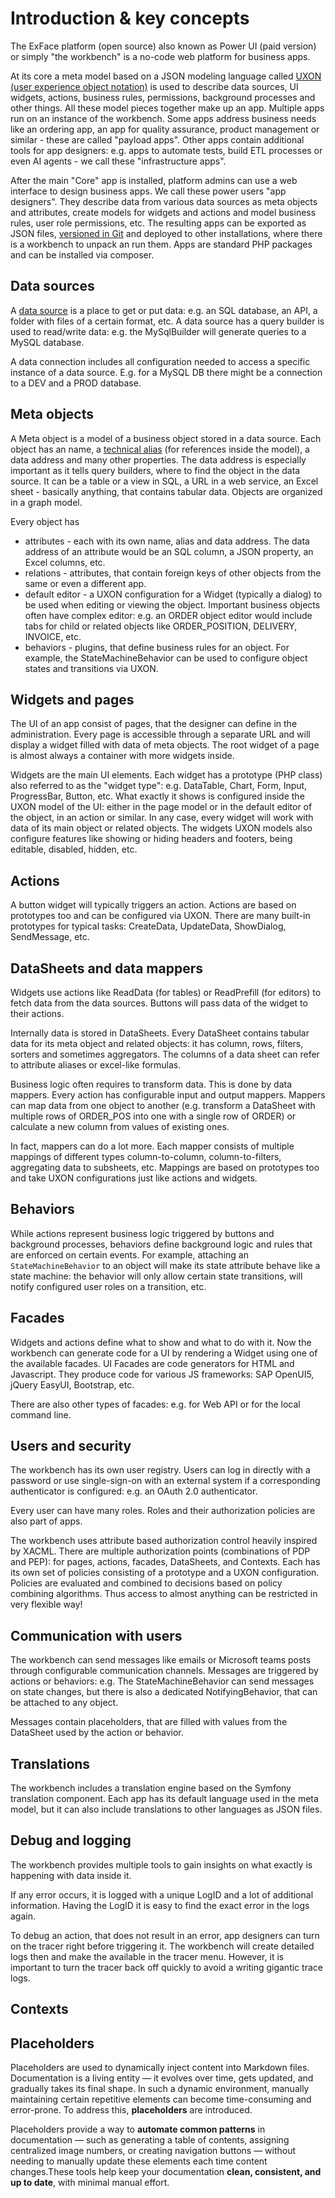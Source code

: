 # Introduction & key concepts

The ExFace platform (open source) also known as Power UI (paid version) or simply "the workbench" is a no-code web platform for business apps. 

At its core a meta model based on a JSON modeling language called [UXON (user experience object notation)](../UXON/index.md) is used to describe data sources, UI widgets, actions, business rules, permissions, background processes and other things. All these model pieces together make up an app. Multiple apps run on an instance of the workbench. Some apps address business needs like an ordering app, an app for quality assurance, product management or similar - these are called "payload apps". Other apps contain additional tools for app designers: e.g. apps to automate tests, build ETL processes or even AI agents - we call these "infrastructure apps".

After the main "Core" app is installed, platform admins can use a web interface to design business apps. We call these power users "app designers". They describe data from various data sources as meta objects and attributes, create models for widgets and actions and model business rules, user role permissions, etc. The resulting apps can be exported as JSON files, [versioned in Git](https://github.com/axenox/PackageManager/blob/1.x-dev/Docs/Versioning/index.md) and deployed to other installations, where there is a workbench to unpack an run them. Apps are standard PHP packages and can be installed via composer. 

## Data sources

A [data source](../creating_metamodels/data_sources/index.md) is a place to get or put data: e.g. an SQL database, an API, a folder with files of a certain format, etc. A data source has a query builder is used to read/write data: e.g. the MySqlBuilder will generate queries to a MySQL database. 

A data connection includes all configuration needed to access a specific instance of a data source. E.g. for a MySQL DB there might be a connection to a DEV and a PROD database. 

## Meta objects

A Meta object is a model of a business object stored in a data source. Each object has an name, a [technical alias](../UXON/Aliases.md) (for references inside the model), a data address and many other properties. The data address is especially important as it tells query builders, where to find the object in the data source. It can be a table or a view in SQL, a URL in a web service, an Excel sheet - basically anything, that contains tabular data. Objects are organized in a graph model. 

Every object has

- attributes - each with its own name, alias and data address. The data address of an attribute would be an SQL column, a JSON property, an Excel columns, etc.
- relations - attributes, that contain foreign keys of other objects from the same or even a different app. 
- default editor - a UXON configuration for a Widget (typically a dialog) to be used when editing or viewing the object. Important business objects often have complex editor: e.g. an ORDER object editor would include tabs for child or related objects like ORDER_POSITION, DELIVERY, INVOICE, etc. 
- behaviors - plugins, that define business rules for an object. For example, the StateMachineBehavior can be used to configure object states and transitions via UXON. 

## Widgets and pages

The UI of an app consist of pages, that the designer can define in the administration. Every page is accessible through a separate URL and will display a widget filled with data of meta objects. The root widget of a page is almost always a container with more widgets inside. 

Widgets are the main UI elements. Each widget has a prototype (PHP class) also referred to as the "widget type": e.g. DataTable, Chart, Form, Input, ProgressBar, Button, etc. What exactly it shows is configured inside the UXON model of the UI: either in the page model or in the default editor of the object, in an action or similar. In any case, every widget will work with data of its main object or related objects. The widgets UXON models also configure features like showing or hiding headers and footers, being editable, disabled, hidden, etc.

## Actions

A button widget will typically triggers an action. Actions are based on prototypes too and can be configured via UXON. There are many built-in prototypes for typical tasks: CreateData, UpdateData, ShowDialog, SendMessage, etc.

## DataSheets and data mappers

Widgets use actions like ReadData (for tables) or ReadPrefill (for editors) to fetch data from the data sources. Buttons will pass data of the widget to their actions. 

Internally data is stored in DataSheets. Every DataSheet contains tabular data for its meta object and related objects: it has column, rows, filters, sorters and sometimes aggregators. The columns of a data sheet can refer to attribute aliases or excel-like formulas. 

Business logic often requires to transform data. This is done by data mappers. Every action has configurable input and output mappers. Mappers can map data from one object to another (e.g. transform a DataSheet with multiple rows of ORDER_POS into one with a single row of ORDER) or calculate a new column from values of existing ones. 

In fact, mappers can do a lot more. Each mapper consists of multiple mappings of different types column-to-column, column-to-filters, aggregating data to subsheets, etc. Mappings are based on prototypes too and take UXON configurations just like actions and widgets. 

## Behaviors

While actions represent business logic triggered by buttons and background processes, behaviors define background logic and rules that are enforced on certain events. For example, attaching an `StateMachineBehavior` to an object will make its state attribute behave like a state machine: the behavior will only allow certain state transitions, will notify configured user roles on a transition, etc.

## Facades

Widgets and actions define what to show and what to do with it. Now the workbench can generate code for a UI by rendering a Widget using one of the available facades. UI Facades are code generators for HTML and Javascript. They produce code for various JS frameworks: SAP OpenUI5, jQuery EasyUI, Bootstrap, etc. 

There are also other types of facades: e.g. for Web API or for the local command line. 

## Users and security

The workbench has its own user registry. Users can log in directly with a password or use single-sign-on with an external system if a corresponding authenticator is configured: e.g. an OAuth 2.0 authenticator. 

Every user can have many roles. Roles and their authorization policies are also part of apps. 

The workbench uses attribute based authorization control heavily inspired by XACML. There are multiple authorization points (combinations of PDP and PEP): for pages, actions, facades, DataSheets, and Contexts. Each has its own set of policies consisting of a prototype and a UXON configuration. Policies are evaluated and combined to decisions based on policy combining algorithms. Thus access to almost anything can be restricted in very flexible way! 

## Communication with users

The workbench can send messages like emails or Microsoft teams posts through configurable communication channels. Messages are triggered by actions or behaviors: e.g. The StateMachineBehavior can send messages on state changes, but there is also a dedicated NotifyingBehavior, that can be attached to any object. 

Messages contain placeholders, that are filled with values from the DataSheet used by the action or behavior. 

## Translations 

The workbench includes a translation engine based on the Symfony translation component. Each app has its default language used in the meta model, but it can also include translations to other languages as JSON files. 

## Debug and logging 

The workbench provides multiple tools to gain insights on what exactly is happening with data inside it. 

If any error occurs, it is logged with a unique LogID and a lot of additional information. Having the LogID it is easy to find the exact error in the logs again. 

To debug an action, that does not result in an error, app designers can turn on the tracer right before triggering it. The workbench will create detailed logs then and make the available in the tracer menu. However, it is important to turn the tracer back off quickly to avoid a writing gigantic trace logs. 

## Contexts 

## Placeholders 

Placeholders are used to dynamically inject content into Markdown files.
Documentation is a living entity — it evolves over time, gets updated, and gradually takes its final shape. In such a dynamic environment, manually maintaining certain repetitive elements can become time-consuming and error-prone. To address this, **placeholders** are introduced.

Placeholders provide a way to **automate common patterns** in documentation — such as generating a table of contents, assigning centralized image numbers, or creating navigation buttons — without needing to manually update these elements each time content changes.These tools help keep your documentation **clean, consistent, and up to date**, with minimal manual effort.
